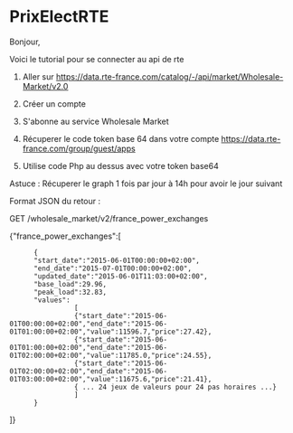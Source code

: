# PrixElectRTE

Bonjour,

Voici le tutorial pour se connecter au api de rte

1. Aller sur https://data.rte-france.com/catalog/-/api/market/Wholesale-Market/v2.0

2. Créer un compte 

3. S'abonne au service Wholesale Market

4. Récuperer le code token base 64 dans votre compte 
https://data.rte-france.com/group/guest/apps

5. Utilise code Php au dessus avec votre token base64

Astuce : Récuperer le graph 1 fois par jour à 14h pour avoir le jour suivant



Format JSON du retour :

GET /wholesale_market/v2/france_power_exchanges


{"france_power_exchanges":[

          {
          "start_date":"2015-06-01T00:00:00+02:00",
          "end_date":"2015-07-01T00:00:00+02:00",
          "updated_date":"2015-06-01T11:03:00+02:00",
          "base_load":29.96,
          "peak_load":32.83,
          "values":
                    [
                    {"start_date":"2015-06-01T00:00:00+02:00","end_date":"2015-06-01T01:00:00+02:00","value":11596.7,"price":27.42},
                    {"start_date":"2015-06-01T01:00:00+02:00","end_date":"2015-06-01T02:00:00+02:00","value":11785.0,"price":24.55},
                    {"start_date":"2015-06-01T02:00:00+02:00","end_date":"2015-06-01T03:00:00+02:00","value":11675.6,"price":21.41},
                    { ... 24 jeux de valeurs pour 24 pas horaires ...}
                    ]
          }
]}
